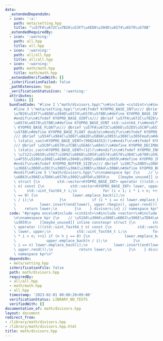 ```yaml
---
data:
  _extendedDependsOn:
  - icon: ':x:'
    path: meta/setting.hpp
    title: "\u57FA\u672C\u7B26\u53F7\u4ED8\u304D\u6574\u6570\u578B"
  _extendedRequiredBy:
  - icon: ':warning:'
    path: all.hpp
    title: all.hpp
  - icon: ':warning:'
    path: all/all.hpp
    title: all/all.hpp
  - icon: ':warning:'
    path: math/math.hpp
    title: math/math.hpp
  _extendedVerifiedWith: []
  _isVerificationFailed: false
  _pathExtension: hpp
  _verificationStatusIcon: ':warning:'
  attributes:
    links: []
  bundledCode: "#line 2 \"math/divisors.hpp\"\n#include <cstdint>\n#include <vector>\n\
    #line 3 \"meta/setting.hpp\"\n\n#ifndef KYOPRO_BASE_INT\n/// @brief \u57FA\u672C\
    \u7B26\u53F7\u4ED8\u304D\u6574\u6570\u578B\n#define KYOPRO_BASE_INT std::int64_t\n\
    #endif\n\n#ifndef KYOPRO_BASE_UINT\n/// @brief \u57FA\u672C\u7B26\u53F7\u306A\u3057\
    \u6574\u6570\u578B\n#define KYOPRO_BASE_UINT std::uint64_t\n#endif\n\n#ifndef\
    \ KYOPRO_BASE_FLOAT\n/// @brief \u57FA\u672C\u6D6E\u52D5\u5C0F\u6570\u70B9\u6570\
    \u578B\n#define KYOPRO_BASE_FLOAT double\n#endif\n\n#ifndef KYOPRO_DEFAULT_MOD\n\
    /// @brief \u554F\u984C\u3067\u8A2D\u5B9A\u3055\u308C\u305Fmod\n#define KYOPRO_DEFAULT_MOD\
    \ (static_cast<KYOPRO_BASE_UINT>(998244353))\n#endif\n\n#ifndef KYOPRO_DECIMAL_PRECISION\n\
    /// @brief \u5C0F\u6570\u7CBE\u5EA6(\u6841)\n#define KYOPRO_DECIMAL_PRECISION\
    \ (static_cast<KYOPRO_BASE_UINT>(12))\n#endif\n\n#ifndef KYOPRO_INF_DIV\n/// @brief\
    \ \u7121\u9650\u5927\u3092\u8868\u3059\u6574\u6570\u304C\u6700\u5927\u5024\u306E\
    \u4F55\u5206\u306E\u4E00\u304B\u3092\u8868\u3059\n#define KYOPRO_INF_DIV (static_cast<KYOPRO_BASE_UINT>(3))\n\
    #endif\n\n#ifndef KYOPRO_BUFFER_SIZE\n/// @brief \u30C7\u30D5\u30A9\u30EB\u30C8\
    \u306E\u30D0\u30C3\u30D5\u30A1\u30B5\u30A4\u30BA\n#define KYOPRO_BUFFER_SIZE (static_cast<KYOPRO_BASE_UINT>(2048))\n\
    #endif\n#line 5 \"math/divisors.hpp\"\n\nnamespace kpr {\n    // \u5168\u3066\u306E\
    \u6B63\u306E\u7D04\u6570\u3092\u8FD4\u3059\n    [[maybe_unused]] inline constexpr\
    \ struct {\n        std::vector<KYOPRO_BASE_INT> operator ()(std::uint_fast64_t\
    \ n) const {\n            std::vector<KYOPRO_BASE_INT> lower, upper;\n       \
    \     std::uint_fast64_t i;\n            for (i = 1; i * i < n; ++i) if (n % i\
    \ == 0) {\n                lower.emplace_back(i);\n                upper.emplace_back(n\
    \ / i);\n            }\n            if (i * i == n) lower.emplace_back(i);\n \
    \           lower.insert(end(lower), upper.rbegin(), upper.rend());\n        \
    \    return lower;\n        }\n    } divisors;\n} // namespace kpr\n"
  code: "#pragma once\n#include <cstdint>\n#include <vector>\n#include \"../meta/setting.hpp\"\
    \n\nnamespace kpr {\n    // \u5168\u3066\u306E\u6B63\u306E\u7D04\u6570\u3092\u8FD4\
    \u3059\n    [[maybe_unused]] inline constexpr struct {\n        std::vector<KYOPRO_BASE_INT>\
    \ operator ()(std::uint_fast64_t n) const {\n            std::vector<KYOPRO_BASE_INT>\
    \ lower, upper;\n            std::uint_fast64_t i;\n            for (i = 1; i\
    \ * i < n; ++i) if (n % i == 0) {\n                lower.emplace_back(i);\n  \
    \              upper.emplace_back(n / i);\n            }\n            if (i *\
    \ i == n) lower.emplace_back(i);\n            lower.insert(end(lower), upper.rbegin(),\
    \ upper.rend());\n            return lower;\n        }\n    } divisors;\n} //\
    \ namespace kpr\n"
  dependsOn:
  - meta/setting.hpp
  isVerificationFile: false
  path: math/divisors.hpp
  requiredBy:
  - all/all.hpp
  - math/math.hpp
  - all.hpp
  timestamp: '2023-02-01 00:00:26+09:00'
  verificationStatus: LIBRARY_NO_TESTS
  verifiedWith: []
documentation_of: math/divisors.hpp
layout: document
redirect_from:
- /library/math/divisors.hpp
- /library/math/divisors.hpp.html
title: math/divisors.hpp
---
```

